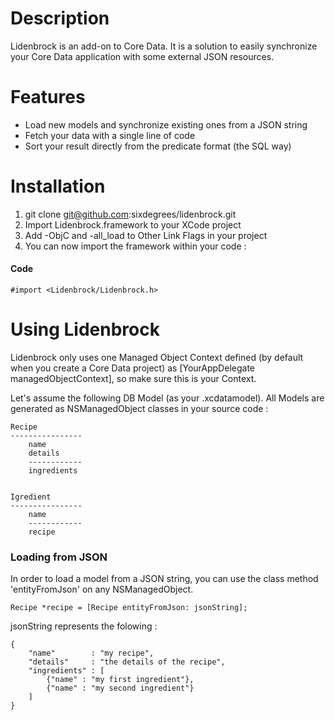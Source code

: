 Description
===========

Lidenbrock is an add-on to Core Data. It is a solution to easily synchronize your Core Data application with some external JSON resources.


Features
==============

* Load new models and synchronize existing ones from a JSON string
* Fetch your data with a single line of code
* Sort your result directly from the predicate format (the SQL way)


Installation
=======

1. git clone git@github.com:sixdegrees/lidenbrock.git
2. Import Lidenbrock.framework to your XCode project
3. Add -ObjC and -all_load to Other Link Flags in your project
4. You can now import the framework within your code :

#### Code
    #import <Lidenbrock/Lidenbrock.h>


Using Lidenbrock
========

Lidenbrock only uses one Managed Object Context defined (by default when you create a Core Data project) as [YourAppDelegate managedObjectContext], so make sure this is your Context.


Let's assume the following DB Model (as your .xcdatamodel). All Models are generated as NSManagedObject classes in your source code :

    Recipe
    ----------------
        name
        details
        ------------
        ingredients


    Igredient
    ----------------
        name
        ------------
        recipe


### Loading from JSON

In order to load a model from a JSON string, you can use the class method 'entityFromJson' on any NSManagedObject.

    Recipe *recipe = [Recipe entityFromJson: jsonString];

jsonString represents the folowing :

    {
        "name"        : "my recipe",
        "details"     : "the details of the recipe",
        "ingredients" : [
            {"name" : "my first ingredient"},
            {"name" : "my second ingredient"}
        ]
    }


